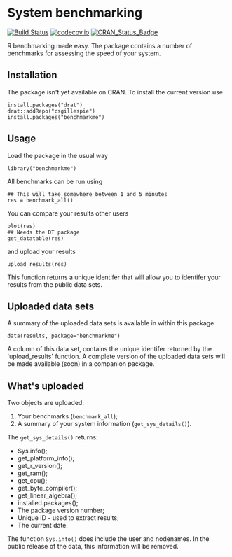 # System benchmarking 

[![Build Status](https://travis-ci.org/csgillespie/benchmarkme.svg?branch=master)](https://travis-ci.org/csgillespie/benchmarkme)
[![codecov.io](https://codecov.io/github/csgillespie/benchmarkme/coverage.svg?branch=master)](https://codecov.io/github/csgillespie/benchmarkme?branch=master)
[![CRAN_Status_Badge](http://www.r-pkg.org/badges/version/benchmarkme)](http://cran.r-project.org/package=benchmarkme)

R benchmarking made easy. The package contains a number of benchmarks for assessing 
the speed of your system. 

## Installation

The package isn't yet available on CRAN. To install the current version use

```
install.packages("drat")
drat::addRepo("csgillespie")
install.packages("benchmarkme")
```

## Usage

Load the package in the usual way

```
library("benchmarkme")
```

All benchmarks can be run using

```
## This will take somewhere between 1 and 5 minutes
res = benchmark_all()
```

You can compare your results other users

```
plot(res)
## Needs the DT package
get_datatable(res)
```

and upload your results

```
upload_results(res)
```

This function returns a unique identifer that will allow you to identifer your
results from the public data sets.

## Uploaded data sets

A summary of the uploaded data sets is available in within this package
```
data(results, package="benchmarkme")
```

A column of this data set, contains the unique identifer returned by the 
'upload_results' function. A complete version of the uploaded data sets will be
made available (soon) in a companion package.

## What's uploaded

Two objects are uploaded:

1. Your benchmarks (`benchmark_all`);
1. A summary of your system information (`get_sys_details()`).

The `get_sys_details()` returns:

  * Sys.info();
  * get_platform_info();
  * get_r_version();
  * get_ram();
  * get_cpu();
  * get_byte_compiler();
  * get_linear_algebra();
  * installed.packages();
  * The package version number;
  * Unique ID - used to extract results;
  * The current date.

The function `Sys.info()` does include the user and nodenames. In the public release of the data, this information will be removed.


